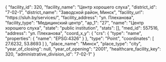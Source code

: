 {
    "facility_id": 320,
    "facility_name": "Центр хорошего слуха",
    "district_id": "7-02-1",
    "district_name": "Заводской район, Минск",
    "facility_url": "https:\/\/sluh.by\/services\/",
    "facility_address": "ул. Плеханова",
    "facility_type": "Медицинский центр",
    "ap_1": "27",
    "name": "Центр хорошего слуха",
    "state": "public institution",
    "stats": [],
    "med_id": 557516,
    "address": "ул. Плеханова",
    "coord_x_y": {
        "crs": {
            "type": "name",
            "properties": {
                "name": "EPSG:4326"
            }
        },
        "type": "Point",
        "coordinates": [
            27.6232,
            53.8693
        ]
    },
    "place_name": "Минск",
    "place_type": "city",
    "year_of_closing": null,
    "year_of_opening": "2001",
    "healthcare_facility_key": 320,
    "administrative_division_id": "7-02-1"
}